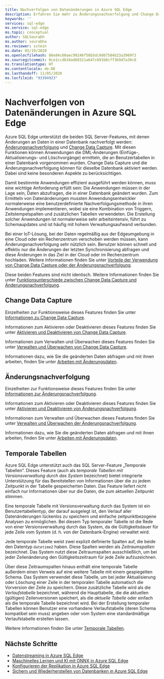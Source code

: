 ```yaml
---
title: Nachverfolgen von Datenänderungen in Azure SQL Edge
description: Erfahren Sie mehr zu Änderungsnachverfolgung und Change Data Capture in Azure SQL Edge.
keywords: ''
services: sql-edge
ms.service: sql-edge
ms.topic: conceptual
author: SQLSourabh
ms.author: sourabha
ms.reviewer: sstein
ms.date: 05/19/2020
ms.openlocfilehash: 86e84c60aec99246f58b5dc9d67584b23a3969f3
ms.sourcegitcommit: 0ce1ccdb34ad60321a647c691b0cff3b9d7a39c8
ms.translationtype: HT
ms.contentlocale: de-DE
ms.lasthandoff: 11/05/2020
ms.locfileid: "93394923"
---
```

# <a name="track-data-changes-in-azure-sql-edge"></a>Nachverfolgen von Datenänderungen in Azure SQL Edge

Azure SQL Edge unterstützt die beiden SQL Server-Features, mit denen Änderungen an Daten in einer Datenbank nachverfolgt werden: [Änderungsnachverfolgung](/sql/relational-databases/track-changes/track-data-changes-sql-server#Tracking) und [Change Data Capture](/sql/relational-databases/track-changes/track-data-changes-sql-server#Capture). Mit diesen Funktionen können Anwendungen die DML-Änderungen (Einfüge-, Aktualisierungs- und Löschvorgänge) ermitteln, die an Benutzertabellen in einer Datenbank vorgenommen wurden. Change Data Capture und die Änderungsnachverfolgung können für dieselbe Datenbank aktiviert werden. Dabei sind keine besonderen Aspekte zu berücksichtigen.

Damit bestimmte Anwendungen effizient ausgeführt werden können, muss eine wichtige Anforderung erfüllt sein: Die Anwendungen müssen in der Lage sein, Daten abzufragen, die in einer Datenbank geändert wurden. Zum Ermitteln von Datenänderungen mussten Anwendungsentwickler normalerweise eine benutzerdefinierte Nachverfolgungsmethode in ihren Anwendungen implementieren, wobei sie eine Kombination von Triggern, Zeitstempelspalten und zusätzlichen Tabellen verwendeten. Die Erstellung solcher Anwendungen ist normalerweise sehr arbeitsintensiv, führt zu Schemaupdates und ist häufig mit hohem Verwaltungsaufwand verbunden.

Bei einer IoT-Lösung, bei der Daten regelmäßig aus der Edgeumgebung in eine Cloud oder ein Rechenzentrum verschoben werden müssen, kann Änderungsnachverfolgung sehr nützlich sein. Benutzer können schnell und effektiv nur die Änderungen der letzten Synchronisierung abfragen und diese Änderungen in das Ziel in der Cloud oder im Rechenzentrum hochladen. Weitere Informationen finden Sie unter [Vorteile der Verwendung von Change Data Capture oder der Änderungsnachverfolgung](/sql/relational-databases/track-changes/track-data-changes-sql-server#benefits-of-using-change-data-capture-or-change-tracking). 

Diese beiden Features sind nicht identisch. Weitere Informationen finden Sie unter [Funktionsunterschiede zwischen Change Data Capture und Änderungsnachverfolgung](/sql/relational-databases/track-changes/track-data-changes-sql-server#feature-differences-between-change-data-capture-and-change-tracking).

## <a name="change-data-capture"></a>Change Data Capture

Einzelheiten zur Funktionsweise dieses Features finden Sie unter [Informationen zu Change Data Capture](/sql/relational-databases/track-changes/about-change-data-capture-sql-server).

Informationen zum Aktivieren oder Deaktivieren dieses Features finden Sie unter [Aktivieren und Deaktivieren von Change Data Capture](/sql/relational-databases/track-changes/enable-and-disable-change-data-capture-sql-server).

Informationen zum Verwalten und Überwachen dieses Features finden Sie unter [Verwalten und Überwachen von Change Data Capture](/sql/relational-databases/track-changes/administer-and-monitor-change-data-capture-sql-server).

Informationen dazu, wie Sie die geänderten Daten abfragen und mit ihnen arbeiten, finden Sie unter [Arbeiten mit Änderungsdaten](/sql/relational-databases/track-changes/work-with-change-data-sql-server).

## <a name="change-tracking"></a>Änderungsnachverfolgung

Einzelheiten zur Funktionsweise dieses Features finden Sie unter [Informationen zur Änderungsnachverfolgung](/sql/relational-databases/track-changes/about-change-tracking-sql-server).

Informationen zum Aktivieren oder Deaktivieren dieses Features finden Sie unter [Aktivieren und Deaktivieren von Änderungsnachverfolgung](/sql/relational-databases/track-changes/enable-and-disable-change-tracking-sql-server).

Informationen zum Verwalten und Überwachen dieses Features finden Sie unter [Verwalten und Überwachen der Änderungsnachverfolgung](/sql/relational-databases/track-changes/manage-change-tracking-sql-server).

Informationen dazu, wie Sie die geänderten Daten abfragen und mit ihnen arbeiten, finden Sie unter [Arbeiten mit Änderungsdaten](/sql/relational-databases/track-changes/work-with-change-tracking-sql-server).

## <a name="temporal-tables"></a>Temporale Tabellen

Azure SQL Edge unterstützt auch das SQL Server-Feature „Temporale Tabellen“. Dieses Feature (auch als *temporale Tabellen mit Versionsverwaltung durch das System* bezeichnet) bietet integrierte Unterstützung für das Bereitstellen von Informationen über die zu jedem Zeitpunkt in der Tabelle gespeicherten Daten. Das Feature liefert nicht einfach nur Informationen über nur die Daten, die zum aktuellen Zeitpunkt stimmen.

Eine temporale Tabelle mit Versionsverwaltung durch das System ist ein Benutzertabellentyp, der darauf ausgelegt ist, den Verlauf aller Datenänderungen lückenlos zu speichern und einfache zeitpunktbezogene Analysen zu ermöglichen. Bei diesem Typ temporaler Tabelle ist die Rede von einer Versionsverwaltung durch das System, da die Gültigkeitsdauer für jede Zeile vom System (d. h. von der Datenbank-Engine) verwaltet wird.

Jede temporale Tabelle weist zwei explizit definierte Spalten auf, die beide den Datentyp `datetime2` haben. Diese Spalten werden als *Zeitraumspalten* bezeichnet. Das System nutzt diese Zeitraumspalten ausschließlich, um bei jeder Zeilenänderung den Gültigkeitszeitraum für jede Zeile aufzuzeichnen.

Über diese Zeitraumspalten hinaus enthält eine temporale Tabelle außerdem einen Verweis auf eine weitere Tabelle mit einem gespiegelten Schema. Das System verwendet diese Tabelle, um bei jeder Aktualisierung oder Löschung einer Zeile in der temporalen Tabelle automatisch die Vorversion der Zeile zu speichern. Diese zusätzliche Tabelle wird als die *Verlaufstabelle* bezeichnet, während die Haupttabelle, die die aktuellen (gültigen) Zeilenversionen speichert, als die *aktuelle Tabelle* oder einfach als die temporale Tabelle bezeichnet wird. Bei der Erstellung temporaler Tabellen können Benutzer eine vorhandene Verlaufstabelle (deren Schema kompatibel sein muss) angeben oder vom System eine standardmäßige Verlaufstabelle erstellen lassen.

Weitere Informationen finden Sie unter [Temporale Tabellen](/sql/relational-databases/tables/temporal-tables).

## <a name="next-steps"></a>Nächste Schritte

- [Datenstreaming in Azure SQL Edge](stream-data.md)
- [Maschinelles Lernen und KI mit ONNX in Azure SQL Edge](onnx-overview.md)
- [Konfigurieren der Replikation in Azure SQL Edge](configure-replication.md)
- [Sichern und Wiederherstellen von Datenbanken in Azure SQL Edge](backup-restore.md)